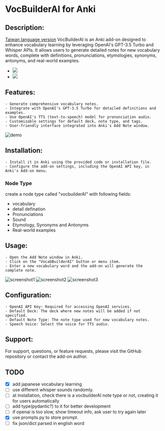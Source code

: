 # VocBuilderAI for Anki

## Description:
[Taiwan language version](README_ZH_TW.md)
VocBuilderAI is an Anki add-on designed to enhance vocabulary learning by leveraging OpenAI's GPT-3.5 Turbo and Whisper APIs. It allows users to generate detailed notes for new vocabulary words, complete with definitions, pronunciations, etymologies, synonyms, antonyms, and real-world examples.

- ![](media/dictionary.png)
- ![](media/webster.png)
## Features:
    - Generate comprehensive vocabulary notes.
    - Integrate with OpenAI's GPT-3.5 Turbo for detailed definitions and examples.
    - Use OpenAI's TTS (text-to-speech) model for pronunciation audio.
    - Customizable settings for default deck, note type, and tags.
    - User-friendly interface integrated into Anki's Add Note window.

![demo](media/vocAI-demo-1.gif)
## Installation:
    - Install it in Anki using the provided code or installation file.
    - Configure the add-on settings, including the OpenAI API key, in Anki's Add-on menu.
### Node Type
create a node type called "vocbuilderAI" with following fields:
  - vocabulary
  - detail defination
  - Pronunciations
  - Sound
  - Etymology, Synonyms and Antonyms
  - Real-world examples
## Usage:

    - Open the Add Note window in Anki.
    - Click on the "VocabBuilderAI" button or menu item.
    - Enter a new vocabulary word and the add-on will generate the complete note.

  ![screenshot1](media/sceenshot-1.png)
  ![screenshot2](media/sceenshot-2.png)
  ![screenshot3](media/sceenshot-3.png)

## Configuration:

    - OpenAI API Key: Required for accessing OpenAI services.
    - Default Deck: The deck where new notes will be added if not specified.
    - Default Note Type: The note type used for new vocabulary notes.
    - Speech Voice: Select the voice for TTS audio.

## Support:
For support, questions, or feature requests, please visit the GitHub repository or contact the add-on author.
## TODO
- [x] add japanese vocabulary learning
- [ ] use different whisper sounds randomly.
- [ ] at installation, check there is a vocbuilderAI note type or not, creating it for users automatically
- [ ] add type(pydantic?) to it for better development
- [ ] if openai is too slow, show timeout info, ask user to try again later
- [x] use prompts.py to store prompt.
- [ ] fix json/dict parsed in english word